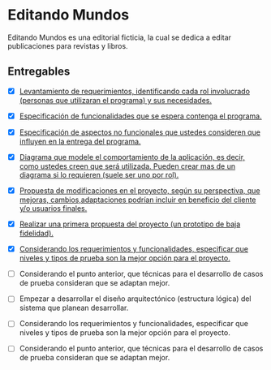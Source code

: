 # Editando Mundos
Editando Mundos es una editorial ficticia, la cual se dedica a editar publicaciones para revistas y libros.

## Entregables
- [X] [Levantamiento de requerimientos, identificando cada rol involucrado (personas que utilizaran el programa) y sus necesidades.](./01_Requirements/Requerimientos.md#levantamiento-de-requerimientos)
- [X] [Especificación de funcionalidades que se espera contenga el programa.](./01_Requirements/Requerimientos.md#aspectos-funcionales)
- [X] [Especificación de aspectos no funcionales que ustedes consideren que influyen en la entrega del programa.](./01_Requirements/Requerimientos.md#aspectos-no-funcionales)
- [X] [Diagrama que modele el comportamiento de la aplicación, es decir, como ustedes creen que será utilizada. Pueden crear mas de un diagrama si lo requieren (suele ser uno por rol).](./02_Design/CasoDeUso.drawio)
- [X] [Propuesta de modificaciones en el proyecto, según su perspectiva, que mejoras, cambios,adaptaciones podrían incluir en beneficio del cliente y/o usuarios finales.](./01_Requirements/Mejoras_Cambios.md)
- [X] [Realizar una primera propuesta del proyecto (un prototipo de baja fidelidad).](./02_Design/DisenosInterfaces/)
- [X] [Considerando los requerimientos y funcionalidades, especificar que niveles y tipos de prueba son la mejor opción para el proyecto.](./01_Requirements/Niveles_Tipos_Prueba.md)

- [ ] Considerando el punto anterior, que técnicas para el desarrollo de casos de prueba consideran que se adaptan mejor.

- [ ] Empezar a desarrollar el diseño arquitectónico (estructura lógica) del sistema que planean 
desarrollar.
- [ ] Considerando los requerimientos y funcionalidades, especificar que niveles y tipos de prueba son la mejor opción para el proyecto.
- [ ] Considerando el punto anterior, que técnicas para el desarrollo de casos de prueba consideran que se adaptan mejor.